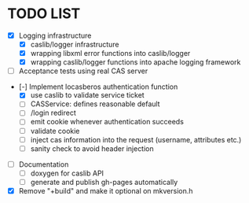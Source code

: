 <!--- -*- coding: utf-8; mode: org; -*- -->

# TODO LIST

  * [X] Logging infrastructure
    * [X] caslib/logger infrastructure
    * [X] wrapping libxml error functions into caslib/logger
    * [X] wrapping caslib/logger functions into apache logging framework

  * [ ] Acceptance tests using real CAS server

  * [-] Implement locasberos authentication function
    * [X] use caslib to validate service ticket
    * [ ] CASService: defines reasonable default
    * [ ] /login redirect
    * [ ] emit cookie whenever authentication succeeds
    * [ ] validate cookie
    * [ ] inject cas information into the request (username, attributes etc.)
    * [ ] sanity check to avoid header injection

  * [ ] Documentation
    * [ ] doxygen for caslib API
    * [ ] generate and publish gh-pages automatically
  
  * [X] Remove "+build" and make it optional on mkversion.h
